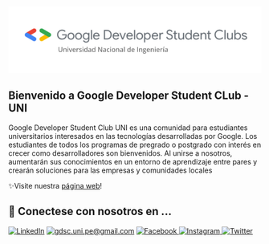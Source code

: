 ![GDSC UNI banner](https://github.com/GDSC-UNI/GDSC-UNI/blob/main/GDSC-UNI-banner.png)

<h2>Bienvenido a Google Developer Student CLub - UNI </h2>

<p>Google Developer Student Club UNI es una comunidad para estudiantes universitarios interesados en las tecnologías desarrolladas por
Google. Los estudiantes de todos los programas de pregrado o postgrado con interés en crecer como desarrolladores son bienvenidos. Al unirse
a nosotros, aumentarán sus conocimientos en un entorno de aprendizaje entre pares y crearán soluciones para las empresas y comunidades locales</p>


✨Visite nuestra [página web](https://gdsc.community.dev/universidad-nacional-de-ingenieria/)!

<h2> 🤗 Conectese con nosotros en ... </h2>

<a href="#">![LinkedIn](https://img.shields.io/badge/LinkedIn-0077B5?style=for-the-badge&logo=linkedin&logoColor=white)</a>
<a href="mailto:gdsc.uni.pe@gmail.com">![gdsc.uni.pe@gmail.com](https://img.shields.io/badge/Gmail-D14836?style=for-the-badge&logo=gmail&logoColor=white)</a>
<a href="#">![Facebook](https://img.shields.io/badge/Facebook-1877F2?style=for-the-badge&logo=facebook&logoColor=white)
<a href="#">![Instagram](https://img.shields.io/badge/Instagram-E4405F?style=for-the-badge&logo=instagram&logoColor=white)
<a href="#">![Twitter](https://img.shields.io/badge/Twitter-1DA1F2?style=for-the-badge&logo=twitter&logoColor=white)


<!---
GDSC-UNI/GDSC-UNI is a ✨ special ✨ repository because its `README.md` (this file) appears on your GitHub profile.
You can click the Preview link to take a look at your changes.
--->

